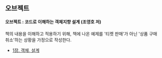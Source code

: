 ## 오브젝트
#### 오브젝트 : 코드로 이해하는 객체지향 설계 (조영호 저)

  책의 내용을 이해하고 적용하기 위해, 책에 나온 예제를 '티켓 판매'가 아닌 '상품 구매 취소'하는 상황을 가정으로 작성한다.
    
  - [1장. 객체, 설계](https://github.com/hapen7535/object-book/tree/chapter1)


